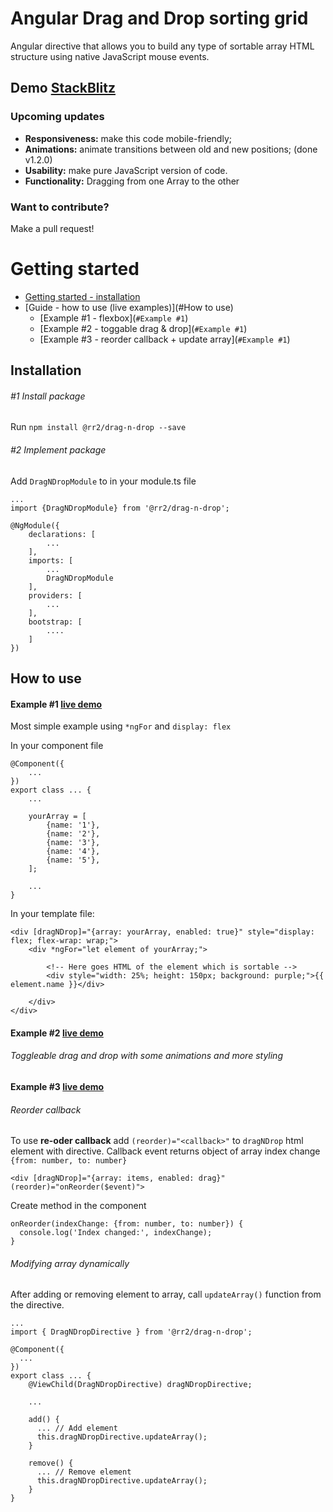 # Angular Drag and Drop sorting grid
Angular directive that allows you to build any type of sortable array HTML structure using native JavaScript mouse events. 

## Demo [StackBlitz](https://drag-n-drop-demo.stackblitz.io/ "StackBlitz live demo")

### Upcoming updates
* **Responsiveness:** make this code mobile-friendly;
* **Animations:** animate transitions between old and new positions; (done v1.2.0)
* **Usability:** make pure JavaScript version of code.
* **Functionality:** Dragging from one Array to the other


### Want to contribute?
Make a pull request!

# Getting started

* [Getting started - installation](#Installation)
* [Guide - how to use (live examples)](#How to use)
  * [Example #1 - flexbox](`#Example #1`)
  * [Example #2 - toggable drag & drop](`#Example #1`)
  * [Example #3 - reorder callback + update array](`#Example #1`)

## Installation
###### #1 Install package
Run `npm install @rr2/drag-n-drop --save`

###### #2 Implement package
Add `DragNDropModule` to in your module.ts file
``` 
...
import {DragNDropModule} from '@rr2/drag-n-drop'; 

@NgModule({
    declarations: [
        ...
    ],
    imports: [
        ...
        DragNDropModule
    ],
    providers: [
        ...
    ],
    bootstrap: [
        ....
    ]
})
```


## How to use

#### Example #1 [live demo](https://stackblitz.com/edit/drag-n-drop-example-1 "StackBlitz Example 1")

Most simple example using `*ngFor` and `display: flex`

In your component file
```
@Component({
    ...
})
export class ... {
    ...
    
    yourArray = [
        {name: '1'},
        {name: '2'},
        {name: '3'},
        {name: '4'},
        {name: '5'},
    ];
    
    ...
}
```

In your template file:

```
<div [dragNDrop]="{array: yourArray, enabled: true}" style="display: flex; flex-wrap: wrap;">
    <div *ngFor="let element of yourArray;">

        <!-- Here goes HTML of the element which is sortable -->
        <div style="width: 25%; height: 150px; background: purple;">{{ element.name }}</div> 

    </div>
</div>
```

#### Example #2 [live demo](https://stackblitz.com/edit/drag-n-drop-example-2 "StackBlitz Example 1")

###### Toggleable drag and drop with some animations and more styling


#### Example #3 [live demo](https://stackblitz.com/edit/drag-n-drop-example-3 "StackBlitz Example 1")

###### Reorder callback

To use **re-oder callback** add `(reorder)="<callback>"` to `dragNDrop` html element with directive. 
Callback event returns object of array index change `{from: number, to: number}`

```
<div [dragNDrop]="{array: items, enabled: drag}" (reorder)="onReorder($event)">
```

Create method in the component
```
onReorder(indexChange: {from: number, to: number}) {
  console.log('Index changed:', indexChange); 
}
```

###### Modifying array dynamically

After adding or removing element to array, call `updateArray()` function from the directive.

```
...
import { DragNDropDirective } from '@rr2/drag-n-drop';

@Component({
  ...
})  
export class ... {
    @ViewChild(DragNDropDirective) dragNDropDirective;
    
    ...
    
    add() {
      ... // Add element
      this.dragNDropDirective.updateArray();
    }
    
    remove() {
      ... // Remove element
      this.dragNDropDirective.updateArray();
    }
}
```